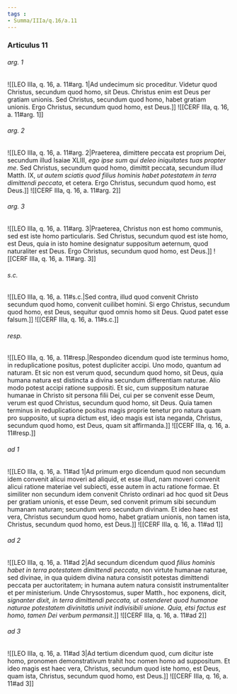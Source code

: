 ```yaml
---
tags : 
- Summa/IIIa/q.16/a.11
---
```


### Articulus 11

###### arg. 1
![[LEO IIIa, q. 16, a. 11#arg. 1|Ad undecimum sic proceditur. Videtur quod Christus, secundum quod homo, sit Deus. Christus enim est Deus per gratiam unionis. Sed Christus, secundum quod homo, habet gratiam unionis. Ergo Christus, secundum quod homo, est Deus.]]
![[CERF IIIa, q. 16, a. 11#arg. 1]]

###### arg. 2
![[LEO IIIa, q. 16, a. 11#arg. 2|Praeterea, dimittere peccata est proprium Dei, secundum illud Isaiae XLIII, *ego ipse sum qui deleo iniquitates tuas propter me*. Sed Christus, secundum quod homo, dimittit peccata, secundum illud Matth. IX, *ut autem sciatis quod filius hominis habet potestatem in terra dimittendi peccata*, et cetera. Ergo Christus, secundum quod homo, est Deus.]]
![[CERF IIIa, q. 16, a. 11#arg. 2]]

###### arg. 3
![[LEO IIIa, q. 16, a. 11#arg. 3|Praeterea, Christus non est homo communis, sed est iste homo particularis. Sed Christus, secundum quod est iste homo, est Deus, quia in isto homine designatur suppositum aeternum, quod naturaliter est Deus. Ergo Christus, secundum quod homo, est Deus.]]
![[CERF IIIa, q. 16, a. 11#arg. 3]]

###### s.c.
![[LEO IIIa, q. 16, a. 11#s.c.|Sed contra, illud quod convenit Christo secundum quod homo, convenit cuilibet homini. Si ergo Christus, secundum quod homo, est Deus, sequitur quod omnis homo sit Deus. Quod patet esse falsum.]]
![[CERF IIIa, q. 16, a. 11#s.c.]]

###### resp.
![[LEO IIIa, q. 16, a. 11#resp.|Respondeo dicendum quod iste terminus homo, in reduplicatione positus, potest dupliciter accipi. Uno modo, quantum ad naturam. Et sic non est verum quod, secundum quod homo, sit Deus, quia humana natura est distincta a divina secundum differentiam naturae. Alio modo potest accipi ratione suppositi. Et sic, cum suppositum naturae humanae in Christo sit persona filii Dei, cui per se convenit esse Deum, verum est quod Christus, secundum quod homo, sit Deus. Quia tamen terminus in reduplicatione positus magis proprie tenetur pro natura quam pro supposito, ut supra dictum est, ideo magis est ista neganda, Christus, secundum quod homo, est Deus, quam sit affirmanda.]]
![[CERF IIIa, q. 16, a. 11#resp.]]

###### ad 1
![[LEO IIIa, q. 16, a. 11#ad 1|Ad primum ergo dicendum quod non secundum idem convenit alicui moveri ad aliquid, et esse illud, nam moveri convenit alicui ratione materiae vel subiecti, esse autem in actu ratione formae. Et similiter non secundum idem convenit Christo ordinari ad hoc quod sit Deus per gratiam unionis, et esse Deum, sed convenit primum sibi secundum humanam naturam; secundum vero secundum divinam. Et ideo haec est vera, Christus secundum quod homo, habet gratiam unionis, non tamen ista, Christus, secundum quod homo, est Deus.]]
![[CERF IIIa, q. 16, a. 11#ad 1]]

###### ad 2
![[LEO IIIa, q. 16, a. 11#ad 2|Ad secundum dicendum quod *filius hominis habet in terra potestatem dimittendi peccata*, non virtute humanae naturae, sed divinae, in qua quidem divina natura consistit potestas dimittendi peccata per auctoritatem; in humana autem natura consistit instrumentaliter et per ministerium. Unde Chrysostomus, super Matth., hoc exponens, dicit, *signanter dixit, in terra dimittendi peccata, ut ostenderet quod humanae naturae potestatem divinitatis univit indivisibili unione. Quia, etsi factus est homo, tamen Dei verbum permansit*.]]
![[CERF IIIa, q. 16, a. 11#ad 2]]

###### ad 3
![[LEO IIIa, q. 16, a. 11#ad 3|Ad tertium dicendum quod, cum dicitur iste homo, pronomen demonstrativum trahit hoc nomen homo ad suppositum. Et ideo magis est haec vera, Christus, secundum quod iste homo, est Deus, quam ista, Christus, secundum quod homo, est Deus.]]
![[CERF IIIa, q. 16, a. 11#ad 3]]

